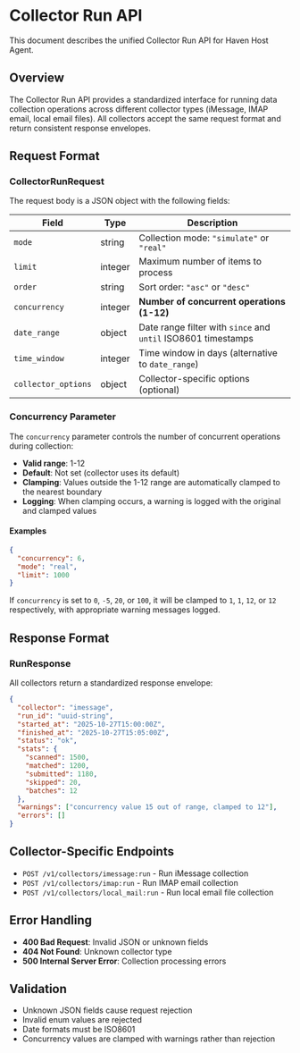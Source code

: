 # Collector Run API

This document describes the unified Collector Run API for Haven Host Agent.

## Overview

The Collector Run API provides a standardized interface for running data collection operations across different collector types (iMessage, IMAP email, local email files). All collectors accept the same request format and return consistent response envelopes.

## Request Format

### CollectorRunRequest

The request body is a JSON object with the following fields:

| Field | Type | Description |
|-------|------|-------------|
| `mode` | string | Collection mode: `"simulate"` or `"real"` |
| `limit` | integer | Maximum number of items to process |
| `order` | string | Sort order: `"asc"` or `"desc"` |
| `concurrency` | integer | **Number of concurrent operations (1-12)** |
| `date_range` | object | Date range filter with `since` and `until` ISO8601 timestamps |
| `time_window` | integer | Time window in days (alternative to `date_range`) |
| `collector_options` | object | Collector-specific options (optional) |

### Concurrency Parameter

The `concurrency` parameter controls the number of concurrent operations during collection:

- **Valid range**: 1-12
- **Default**: Not set (collector uses its default)
- **Clamping**: Values outside the 1-12 range are automatically clamped to the nearest boundary
- **Logging**: When clamping occurs, a warning is logged with the original and clamped values

#### Examples

```json
{
  "concurrency": 6,
  "mode": "real",
  "limit": 1000
}
```

If `concurrency` is set to `0`, `-5`, `20`, or `100`, it will be clamped to `1`, `1`, `12`, or `12` respectively, with appropriate warning messages logged.

## Response Format

### RunResponse

All collectors return a standardized response envelope:

```json
{
  "collector": "imessage",
  "run_id": "uuid-string",
  "started_at": "2025-10-27T15:00:00Z",
  "finished_at": "2025-10-27T15:05:00Z",
  "status": "ok",
  "stats": {
    "scanned": 1500,
    "matched": 1200,
    "submitted": 1180,
    "skipped": 20,
    "batches": 12
  },
  "warnings": ["concurrency value 15 out of range, clamped to 12"],
  "errors": []
}
```

## Collector-Specific Endpoints

- `POST /v1/collectors/imessage:run` - Run iMessage collection
- `POST /v1/collectors/imap:run` - Run IMAP email collection
- `POST /v1/collectors/local_mail:run` - Run local email file collection

## Error Handling

- **400 Bad Request**: Invalid JSON or unknown fields
- **404 Not Found**: Unknown collector type
- **500 Internal Server Error**: Collection processing errors

## Validation

- Unknown JSON fields cause request rejection
- Invalid enum values are rejected
- Date formats must be ISO8601
- Concurrency values are clamped with warnings rather than rejection